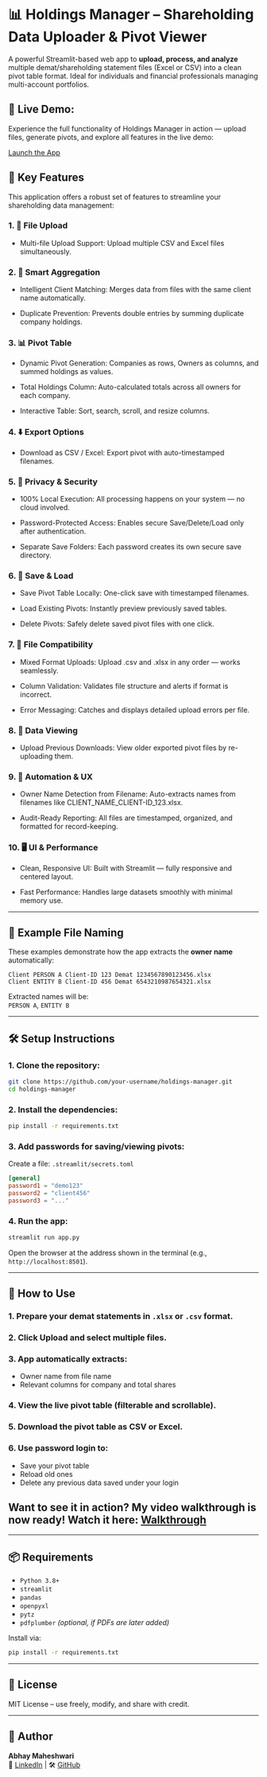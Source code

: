 
# 📊 Holdings Manager – Shareholding Data Uploader & Pivot Viewer

A powerful Streamlit-based web app to **upload, process, and analyze** multiple demat/shareholding statement files (Excel or CSV) into a clean pivot table format. Ideal for individuals and financial professionals managing multi-account portfolios.

## 🎯 Live Demo: 

Experience the full functionality of Holdings Manager in action — upload files, generate pivots, and explore all features in the live demo:

[Launch the App](https://hold-letter.streamlit.app/)


## 🚀 Key Features

This application offers a robust set of features to streamline your shareholding data management:

### 1. 📁 File Upload

- Multi-file Upload Support: Upload multiple CSV and Excel files simultaneously.

### 2. 🧠 Smart Aggregation

- Intelligent Client Matching: Merges data from files with the same client name automatically.

- Duplicate Prevention: Prevents double entries by summing duplicate company holdings.

### 3. 📊 Pivot Table

- Dynamic Pivot Generation: Companies as rows, Owners as columns, and summed holdings as values.

- Total Holdings Column: Auto-calculated totals across all owners for each company.

- Interactive Table: Sort, search, scroll, and resize columns.

### 4. ⬇️ Export Options

- Download as CSV / Excel: Export pivot with auto-timestamped filenames.

### 5. 🔐 Privacy & Security

- 100% Local Execution: All processing happens on your system — no cloud involved.

- Password-Protected Access: Enables secure Save/Delete/Load only after authentication.

- Separate Save Folders: Each password creates its own secure save directory.

### 6. 💾 Save & Load

- Save Pivot Table Locally: One-click save with timestamped filenames.

- Load Existing Pivots: Instantly preview previously saved tables.

- Delete Pivots: Safely delete saved pivot files with one click.

### 7. 🧩 File Compatibility

- Mixed Format Uploads: Upload .csv and .xlsx in any order — works seamlessly.

- Column Validation: Validates file structure and alerts if format is incorrect.

- Error Messaging: Catches and displays detailed upload errors per file.

### 8. 📂 Data Viewing

- Upload Previous Downloads: View older exported pivot files by re-uploading them.

### 9. 🧠 Automation & UX

- Owner Name Detection from Filename: Auto-extracts names from filenames like CLIENT_NAME_CLIENT-ID_123.xlsx.

- Audit-Ready Reporting: All files are timestamped, organized, and formatted for record-keeping.

### 10. 🖥️ UI & Performance

- Clean, Responsive UI: Built with Streamlit — fully responsive and centered layout.

- Fast Performance: Handles large datasets smoothly with minimal memory use.

---

## 📁 Example File Naming

These examples demonstrate how the app extracts the **owner name** automatically:

```
Client PERSON A Client-ID 123 Demat 1234567890123456.xlsx
Client ENTITY B Client-ID 456 Demat 6543210987654321.xlsx
```

Extracted names will be:  
`PERSON A`, `ENTITY B`

---

## 🛠 Setup Instructions

### 1. Clone the repository:

```bash
git clone https://github.com/your-username/holdings-manager.git
cd holdings-manager
```

### 2. Install the dependencies:

```bash
pip install -r requirements.txt
```

### 3. Add passwords for saving/viewing pivots:

Create a file: `.streamlit/secrets.toml`

```toml
[general]
password1 = "demo123"
password2 = "client456"
password3 = "..."
```

### 4. Run the app:

```bash
streamlit run app.py
```

Open the browser at the address shown in the terminal (e.g., `http://localhost:8501`).

---

## 🧪 How to Use

### 1. Prepare your demat statements in `.xlsx` or `.csv` format.
### 2. Click **Upload** and select multiple files.
### 3. App automatically extracts:
   - Owner name from file name
   - Relevant columns for company and total shares
### 4. View the live pivot table (filterable and scrollable).
### 5. Download the pivot table as **CSV** or **Excel**.
### 6. Use password login to:
   - Save your pivot table
   - Reload old ones
   - Delete any previous data saved under your login

 ## Want to see it in action? My video walkthrough is now ready! Watch it here: [Walkthrough](https://youtu.be/oOMhGSI74yQ)

---

## 📦 Requirements

- `Python 3.8+`
- `streamlit`
- `pandas`
- `openpyxl`
- `pytz`
- `pdfplumber` *(optional, if PDFs are later added)*

Install via:

```bash
pip install -r requirements.txt
```

---

## 📄 License

MIT License – use freely, modify, and share with credit.

---

## 👤 Author

**Abhay Maheshwari**  
💼 [LinkedIn](https://linkedin.com/in/maheshwari-abhay) | 🛠️ [GitHub](https://github.com/abhay-maheshwari)

